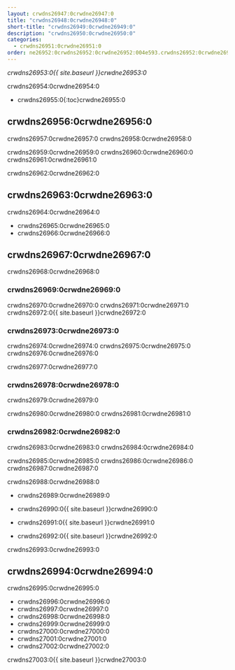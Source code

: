 ```yaml
---
layout: crwdns26947:0crwdne26947:0
title: "crwdns26948:0crwdne26948:0"
short-title: "crwdns26949:0crwdne26949:0"
description: "crwdns26950:0crwdne26950:0"
categories:
  - crwdns26951:0crwdne26951:0
order: ne26952:0crwdns26952:0crwdne26952:004e593.crwdns26952:0crwdne26952:09578355crwdns26952:0crwdne26952:0
---
```

*crwdns26953:0{{ site.baseurl }}crwdne26953:0*

crwdns26954:0crwdne26954:0

- crwdns26955:0{:toc}crwdne26955:0

## crwdns26956:0crwdne26956:0

crwdns26957:0crwdne26957:0 crwdns26958:0crwdne26958:0

crwdns26959:0crwdne26959:0 crwdns26960:0crwdne26960:0 crwdns26961:0crwdne26961:0

crwdns26962:0crwdne26962:0

## crwdns26963:0crwdne26963:0

crwdns26964:0crwdne26964:0

- crwdns26965:0crwdne26965:0
- crwdns26966:0crwdne26966:0

## crwdns26967:0crwdne26967:0

crwdns26968:0crwdne26968:0

### crwdns26969:0crwdne26969:0

crwdns26970:0crwdne26970:0 crwdns26971:0crwdne26971:0 crwdns26972:0{{ site.baseurl }}crwdne26972:0

### crwdns26973:0crwdne26973:0

crwdns26974:0crwdne26974:0 crwdns26975:0crwdne26975:0 crwdns26976:0crwdne26976:0

crwdns26977:0crwdne26977:0

### crwdns26978:0crwdne26978:0

crwdns26979:0crwdne26979:0

crwdns26980:0crwdne26980:0 crwdns26981:0crwdne26981:0

### crwdns26982:0crwdne26982:0

crwdns26983:0crwdne26983:0 crwdns26984:0crwdne26984:0

crwdns26985:0crwdne26985:0 crwdns26986:0crwdne26986:0 crwdns26987:0crwdne26987:0

crwdns26988:0crwdne26988:0

- crwdns26989:0crwdne26989:0

- crwdns26990:0{{ site.baseurl }}crwdne26990:0

- crwdns26991:0{{ site.baseurl }}crwdne26991:0

- crwdns26992:0{{ site.baseurl }}crwdne26992:0

crwdns26993:0crwdne26993:0

## crwdns26994:0crwdne26994:0

crwdns26995:0crwdne26995:0

- crwdns26996:0crwdne26996:0
- crwdns26997:0crwdne26997:0
- crwdns26998:0crwdne26998:0
- crwdns26999:0crwdne26999:0
- crwdns27000:0crwdne27000:0
- crwdns27001:0crwdne27001:0
- crwdns27002:0crwdne27002:0

crwdns27003:0{{ site.baseurl }}crwdne27003:0